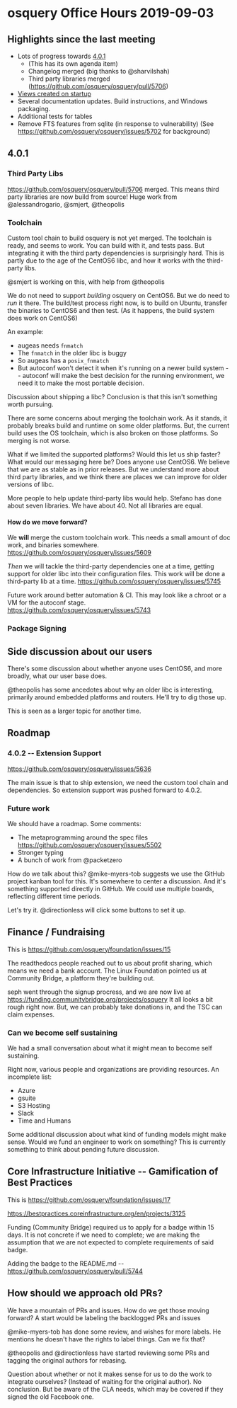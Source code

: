 # osquery Office Hours 2019-09-03

## Highlights since the last meeting

* Lots of progress towards [4.0.1](https://github.com/osquery/osquery/milestone/42)
  - (This has its own agenda item)
  - Changelog merged (big thanks to @sharvilshah)
  - Third party libraries merged (https://github.com/osquery/osquery/pull/5706)
* [Views created on startup](https://github.com/osquery/osquery/pull/5732)
* Several documentation updates. Build instructions, and Windows packaging.
* Additional tests for tables
* Remove FTS features from sqlite (in response to vulnerability) (See https://github.com/osquery/osquery/issues/5702 for background)


## 4.0.1

### Third Party Libs

https://github.com/osquery/osquery/pull/5706 merged. This means third party libraries are now build from source! Huge work from @alessandrogario, @smjert, @theopolis

### Toolchain
Custom tool chain to build osquery is not yet merged. The toolchain is ready, and seems to work. You can build with it, and tests pass. But integrating it with the third party dependencies is surprisingly hard. This is partly due to the age of the CentOS6 libc, and how it works with the third-party libs.

@smjert is working on this, with help from @theopolis

We do not need to support _building_ osquery on CentOS6. But we do need to _run_ it there. The build/test process right now, is to build on Ubuntu, transfer the binaries to CentOS6 and then test. (As it happens, the build system does work on CentOS6)

An example:
* augeas needs `fnmatch`
* The `fnmatch` in the older libc is buggy
* So augeas has a `posix_fnmatch`
* But autoconf won't detect it when it's running on a newer build system -- autoconf will make the best decision for the running environment, we need it to make the most portable decision.

Discussion about shipping a libc? Conclusion is that this isn't something worth pursuing.

There are some concerns about merging the toolchain work. As it stands, it probably breaks build and runtime on some older platforms. But, the current build uses the OS toolchain, which is also broken on those platforms. So merging is not worse.

What if we limited the supported platforms? Would this let us ship faster? What would our messaging here be? Does anyone use CentOS6. We believe that we are as stable as in prior releases. But we understand more about third party libraries, and we think there are places we can improve for older versions of libc.

More people to help update third-party libs would help. Stefano has done about seven libraries. We have about 40. Not all libraries are equal.

#### How do we move forward?

We **will** merge the custom toolchain work. This needs a small amount of doc work, and binaries somewhere. https://github.com/osquery/osquery/issues/5609

_Then_ we will tackle the third-party dependencies one at a time, getting support for older libc into their configuration files. This work will be done a third-party lib at a time. https://github.com/osquery/osquery/issues/5745

Future work around better automation & CI. This may look like a chroot or a VM for the autoconf stage. https://github.com/osquery/osquery/issues/5743

### Package Signing

## Side discussion about our users

There's some discussion about whether anyone uses CentOS6, and more broadly, what our user base does.

@theopolis has some ancedotes about why an older libc is interesting, primarily around embedded platforms and routers. He'll try to dig those up.

This is seen as a larger topic for another time.

## Roadmap

### 4.0.2 -- Extension Support

https://github.com/osquery/osquery/issues/5636

The main issue is that to ship extension, we need the custom tool chain and dependencies. So extension support was pushed forward to 4.0.2.

### Future work

We should have a roadmap. Some comments:

* The metaprogramming around the spec files https://github.com/osquery/osquery/issues/5502
* Stronger typing
* A bunch of work from @packetzero

How do we talk about this? @mike-myers-tob suggests we use the GitHub project kanban tool for this. It's somewhere to center a discussion. And it's something supported directly in GitHub. We could use multiple boards, reflecting different time periods.

Let's try it. @directionless will click some buttons to set it up.

## Finance / Fundraising

This is https://github.com/osquery/foundation/issues/15

The readthedocs people reached out to us about profit sharing, which means we need a bank account. The Linux Foundation pointed us at Community Bridge, a platform they're building out.

seph went through the signup procress, and we are now live at https://funding.communitybridge.org/projects/osquery It all looks a bit rough right now. But, we can probably take donations in, and the TSC can claim expenses.

### Can we become self sustaining

We had a small conversation about what it might mean to become self sustaining.

Right now, various people and organizations are providing resources. An incomplete list:
* Azure
* gsuite
* S3 Hosting
* Slack
* Time and Humans

Some additional discussion about what kind of funding models might make sense. Would we fund an engineer to work on something? This is currently something to think about pending future discussion.

## Core Infrastructure Initiative -- Gamification of Best Practices

This is https://github.com/osquery/foundation/issues/17

https://bestpractices.coreinfrastructure.org/en/projects/3125

Funding (Community Bridge) required us to apply for a badge within 15 days. It is not concrete if we need to complete; we are making the assumption that we are not expected to complete requirements of said badge.

Adding the badge to the README.md -- https://github.com/osquery/osquery/pull/5744

## How should we approach old PRs?

We have a mountain of PRs and issues. How do we get those moving forward? A start would be labeling the backlogged PRs and issues

@mike-myers-tob has done some review, and wishes for more labels. He mentions he doesn't have the rights to label things. Can we fix that?

@theopolis and @directionless have started reviewing some PRs and tagging the original authors for rebasing.

Question about whether or not it makes sense for us to do the work to integrate ourselves? (Instead of waiting for the original author). No conclusion. But be aware of the CLA needs, which may be covered if they signed the old Facebook one.


